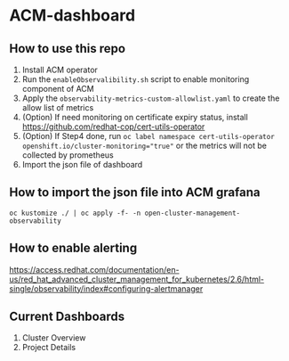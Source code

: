 # ACM-dashboard

## How to use this repo
1. Install ACM operator
2. Run the `enableObservalibility.sh` script to enable monitoring component of ACM
3. Apply the `observability-metrics-custom-allowlist.yaml` to create the allow list of metrics
4. (Option) If need monitoring on certificate expiry status, install https://github.com/redhat-cop/cert-utils-operator
5. (Option) If Step4 done, run `oc label namespace cert-utils-operator openshift.io/cluster-monitoring="true"` or the metrics will not be collected by prometheus
6. Import the json file of dashboard

## How to import the json file into ACM grafana
`oc kustomize ./ | oc apply -f- -n open-cluster-management-observability`

## How to enable alerting 
https://access.redhat.com/documentation/en-us/red_hat_advanced_cluster_management_for_kubernetes/2.6/html-single/observability/index#configuring-alertmanager

## Current Dashboards
1. Cluster Overview
2. Project Details

